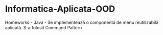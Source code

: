 # Informatica-Aplicata-OOD
Homeworks - Java - 
Se implementează o componentă de menu reutilizabilă aplicată.
S-a folosit Command Pattern
